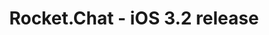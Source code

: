---
title: Rocket.Chat - iOS 3.2 release
dateEvent: 2018-12-19 10:00:00
extUrl: https://youtu.be/PJwxVrQfgrM
bgSize: cover
bgColor: 030c1a
hosts:
  - Rafael Kellermann Streit
  - Matheus Cardoso
  - Filipe Alvarenga
language: USA
gmt: -3
cover: https://img.youtube.com/vi/PJwxVrQfgrM/0.jpg
categories:
  - Webinars
---